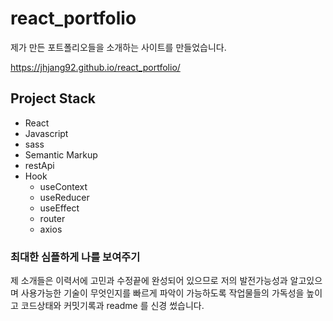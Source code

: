 # react_portfolio

제가 만든 포트폴리오들을 소개하는 사이트를 만들었습니다.

https://jhjang92.github.io/react_portfolio/

## Project Stack

- React
- Javascript
- sass
- Semantic Markup
- restApi
- Hook
  - useContext
  - useReducer
  - useEffect
  - router
  - axios
  
  
 ### 최대한 심플하게 나를 보여주기
 
 제 소개들은 이력서에 고민과 수정끝에 완성되어 있으므로
 저의 발전가능성과 알고있으며 사용가능한 기술이 무엇인지를
 빠르게 파악이 가능하도록 
 작업물들의 가독성을 높이고 코드상태와 커밋기록과 readme 를 신경 썼습니다.
 
 
